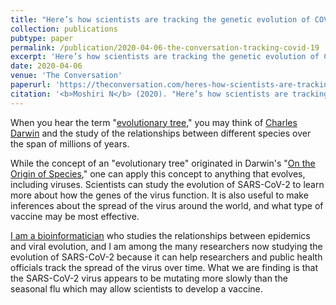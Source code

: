 ```yaml
---
title: "Here’s how scientists are tracking the genetic evolution of COVID-19"
collection: publications
pubtype: paper
permalink: /publication/2020-04-06-the-conversation-tracking-covid-19
excerpt: 'Here’s how scientists are tracking the genetic evolution of COVID-19'
date: 2020-04-06
venue: 'The Conversation'
paperurl: 'https://theconversation.com/heres-how-scientists-are-tracking-the-genetic-evolution-of-covid-19-134201'
citation: '<b>Moshiri N</b> (2020). "Here’s how scientists are tracking the genetic evolution of COVID-19." <i>The Conversation</i>. <a href="https://theconversation.com/heres-how-scientists-are-tracking-the-genetic-evolution-of-covid-19-134201" target="_blank">https://theconversation.com/heres-how-scientists-are-tracking-the-genetic-evolution-of-covid-19-134201</a>'
---
```

When you hear the term "[evolutionary tree](https://en.wikipedia.org/wiki/Phylogenetic_tree)," you may think of [Charles Darwin](https://en.wikipedia.org/wiki/Charles_Darwin) and the study of the relationships between different species over the span of millions of years.

While the concept of an "evolutionary tree" originated in Darwin's "[On the Origin of Species](https://www.gutenberg.org/files/1228/1228-h/1228-h.htm)," one can apply this concept to anything that evolves, including viruses. Scientists can study the evolution of SARS-CoV-2 to learn more about how the genes of the virus function. It is also useful to make inferences about the spread of the virus around the world, and what type of vaccine may be most effective.

[I am a bioinformatician](https://cse.ucsd.edu/people/faculty-profiles/niema-moshiri) who studies the relationships between epidemics and viral evolution, and I am among the many researchers now studying the evolution of SARS-CoV-2 because it can help researchers and public health officials track the spread of the virus over time. What we are finding is that the SARS-CoV-2 virus appears to be mutating more slowly than the seasonal flu which may allow scientists to develop a vaccine.
